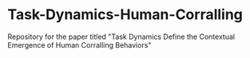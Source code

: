 # Task-Dynamics-Human-Corralling
Repository for the paper titled "Task Dynamics Define the Contextual Emergence of Human Corralling Behaviors"
